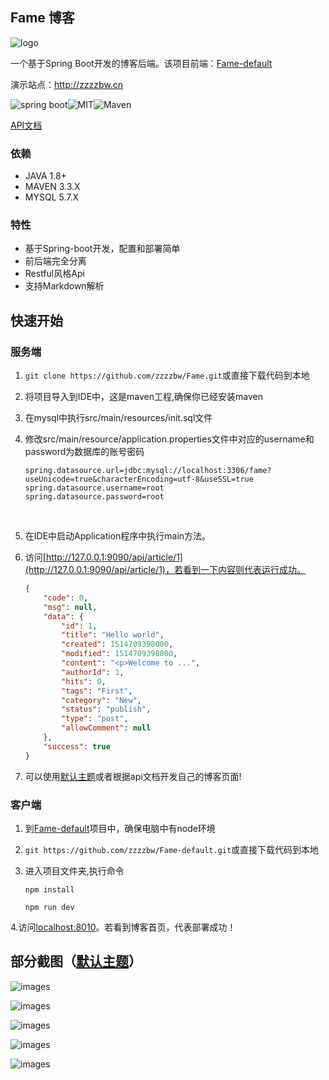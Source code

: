## Fame 博客

![logo](https://zzzzbw.github.io/Fame/images/Fame_logo.png)

一个基于Spring Boot开发的博客后端。该项目前端：[Fame-default](https://github.com/zzzzbw/Fame-default)

演示站点：http://zzzzbw.cn

![spring boot](https://img.shields.io/badge/spring%20boot-v1.5.9-green.svg)![MIT](https://img.shields.io/github/license/mashape/apistatus.svg)![Maven](https://img.shields.io/badge/maven-v3.3.9-red.svg)

[API文档](https://zzzzbw.github.io/Fame/swagger-ui/index.html)

### 依赖

* JAVA 1.8+
* MAVEN 3.3.X
* MYSQL 5.7.X


###  特性

* 基于Spring-boot开发，配置和部署简单
* 前后端完全分离
* Restful风格Api
* 支持Markdown解析

## 快速开始

### 服务端

1. `git clone https://github.com/zzzzbw/Fame.git`或直接下载代码到本地

2. 将项目导入到IDE中，这是maven工程,确保你已经安装maven

3. 在mysql中执行src/main/resources/init.sql文件

4. 修改src/main/resource/application.properties文件中对应的username和password为数据库的账号密码

   ```properties
   spring.datasource.url=jdbc:mysql://localhost:3306/fame?useUnicode=true&characterEncoding=utf-8&useSSL=true
   spring.datasource.username=root
   spring.datasource.password=root
   ```

   ​

5. 在IDE中启动Application程序中执行main方法。

6. 访问[http://127.0.0.1:9090/api/article/1](http://127.0.0.1:9090/api/article/1)，若看到一下内容则代表运行成功。

   ```json
   {
       "code": 0,
       "msg": null,
       "data": {
           "id": 1,
           "title": "Hello world",
           "created": 1514709398000,
           "modified": 1514709398000,
           "content": "<p>Welcome to ...",
           "authorId": 1,
           "hits": 0,
           "tags": "First",
           "category": "New",
           "status": "publish",
           "type": "post",
           "allowComment": null
       },
       "success": true
   }
   ```

7. 可以使用[默认主题](https://github.com/zzzzbw/Fame-default)或者根据api文档开发自己的博客页面!

### 客户端

1. 到[Fame-default](https://github.com/zzzzbw/Fame-default)项目中，确保电脑中有node环境

2. `git https://github.com/zzzzbw/Fame-default.git`或直接下载代码到本地

3. 进入项目文件夹,执行命令

   ```
   npm install

   npm run dev
   ```

4.访问[localhost:8010](http://localhost:8010/)。若看到博客首页，代表部署成功！

## 部分截图（[默认主题](https://github.com/zzzzbw/Fame-default)）

![images](https://zzzzbw.github.io/Fame/images/index.png)

![images](https://zzzzbw.github.io/Fame/images/article.png)



![images](https://zzzzbw.github.io/Fame/images/Dashboard.png)

![images](https://zzzzbw.github.io/Fame/images/admin_article_edit.png)

![images](https://zzzzbw.github.io/Fame/images/admin_meta_list.png)

